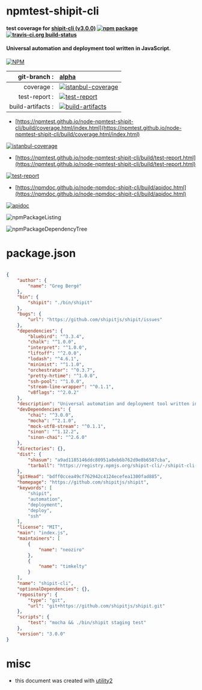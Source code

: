 # npmtest-shipit-cli

#### test coverage for  [shipit-cli (v3.0.0)](https://github.com/shipitjs/shipit)  [![npm package](https://img.shields.io/npm/v/npmtest-shipit-cli.svg?style=flat-square)](https://www.npmjs.org/package/npmtest-shipit-cli) [![travis-ci.org build-status](https://api.travis-ci.org/npmtest/node-npmtest-shipit-cli.svg)](https://travis-ci.org/npmtest/node-npmtest-shipit-cli)

#### Universal automation and deployment tool written in JavaScript.

[![NPM](https://nodei.co/npm/shipit-cli.png?downloads=true&downloadRank=true&stars=true)](https://www.npmjs.com/package/shipit-cli)

| git-branch : | [alpha](https://github.com/npmtest/node-npmtest-shipit-cli/tree/alpha)|
|--:|:--|
| coverage : | [![istanbul-coverage](https://npmtest.github.io/node-npmtest-shipit-cli/build/coverage.badge.svg)](https://npmtest.github.io/node-npmtest-shipit-cli/build/coverage.html/index.html)|
| test-report : | [![test-report](https://npmtest.github.io/node-npmtest-shipit-cli/build/test-report.badge.svg)](https://npmtest.github.io/node-npmtest-shipit-cli/build/test-report.html)|
| build-artifacts : | [![build-artifacts](https://npmtest.github.io/node-npmtest-shipit-cli/glyphicons_144_folder_open.png)](https://github.com/npmtest/node-npmtest-shipit-cli/tree/gh-pages/build)|

- [https://npmtest.github.io/node-npmtest-shipit-cli/build/coverage.html/index.html](https://npmtest.github.io/node-npmtest-shipit-cli/build/coverage.html/index.html)

[![istanbul-coverage](https://npmtest.github.io/node-npmtest-shipit-cli/build/screenCapture.buildCi.browser.%252Ftmp%252Fbuild%252Fcoverage.lib.html.png)](https://npmtest.github.io/node-npmtest-shipit-cli/build/coverage.html/index.html)

- [https://npmtest.github.io/node-npmtest-shipit-cli/build/test-report.html](https://npmtest.github.io/node-npmtest-shipit-cli/build/test-report.html)

[![test-report](https://npmtest.github.io/node-npmtest-shipit-cli/build/screenCapture.buildCi.browser.%252Ftmp%252Fbuild%252Ftest-report.html.png)](https://npmtest.github.io/node-npmtest-shipit-cli/build/test-report.html)

- [https://npmdoc.github.io/node-npmdoc-shipit-cli/build/apidoc.html](https://npmdoc.github.io/node-npmdoc-shipit-cli/build/apidoc.html)

[![apidoc](https://npmdoc.github.io/node-npmdoc-shipit-cli/build/screenCapture.buildCi.browser.%252Ftmp%252Fbuild%252Fapidoc.html.png)](https://npmdoc.github.io/node-npmdoc-shipit-cli/build/apidoc.html)

![npmPackageListing](https://npmtest.github.io/node-npmtest-shipit-cli/build/screenCapture.npmPackageListing.svg)

![npmPackageDependencyTree](https://npmtest.github.io/node-npmtest-shipit-cli/build/screenCapture.npmPackageDependencyTree.svg)



# package.json

```json

{
    "author": {
        "name": "Greg Bergé"
    },
    "bin": {
        "shipit": "./bin/shipit"
    },
    "bugs": {
        "url": "https://github.com/shipitjs/shipit/issues"
    },
    "dependencies": {
        "bluebird": "^3.3.4",
        "chalk": "^1.0.0",
        "interpret": "^1.0.0",
        "liftoff": "^2.0.0",
        "lodash": "^4.6.1",
        "minimist": "^1.1.0",
        "orchestrator": "^0.3.7",
        "pretty-hrtime": "^1.0.0",
        "ssh-pool": "^1.0.0",
        "stream-line-wrapper": "^0.1.1",
        "v8flags": "^2.0.2"
    },
    "description": "Universal automation and deployment tool written in JavaScript.",
    "devDependencies": {
        "chai": "^3.0.0",
        "mocha": "^2.1.0",
        "mock-utf8-stream": "^0.1.1",
        "sinon": "^1.12.2",
        "sinon-chai": "^2.6.0"
    },
    "directories": {},
    "dist": {
        "shasum": "a9ad1185146ddc80951a8eb6b762d9e8b6587cba",
        "tarball": "https://registry.npmjs.org/shipit-cli/-/shipit-cli-3.0.0.tgz"
    },
    "gitHead": "bdff0ccea49cf762942c4124ecefea1300fad885",
    "homepage": "https://github.com/shipitjs/shipit",
    "keywords": [
        "shipit",
        "automation",
        "deployment",
        "deploy",
        "ssh"
    ],
    "license": "MIT",
    "main": "index.js",
    "maintainers": [
        {
            "name": "neoziro"
        },
        {
            "name": "timkelty"
        }
    ],
    "name": "shipit-cli",
    "optionalDependencies": {},
    "repository": {
        "type": "git",
        "url": "git+https://github.com/shipitjs/shipit.git"
    },
    "scripts": {
        "test": "mocha && ./bin/shipit staging test"
    },
    "version": "3.0.0"
}
```



# misc
- this document was created with [utility2](https://github.com/kaizhu256/node-utility2)
